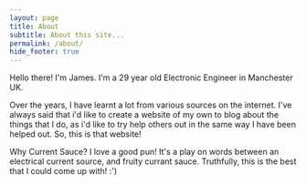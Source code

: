 ```yaml
---
layout: page
title: About
subtitle: About this site...
permalink: /about/
hide_footer: true
---
```


Hello there! I'm James. I'm a 29 year old Electronic Engineer in Manchester UK.

Over the years, I have learnt a lot from various sources on the internet. I've always said that i'd like to create a website of my own to blog about the things that I do, as i'd like to try help others out in the same way I have been helped out. So, this is that website!

Why Current Sauce? I love a good pun! It's a play on words between an electrical current source, and fruity currant sauce. Truthfully, this is the best that I could come up with! :')

